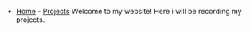  - [Home](index.md) - [Projects](projects.md)
Welcome to my website! Here i will be recording my projects.